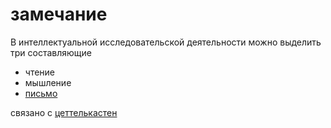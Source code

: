 # замечание
В интеллектуальной исследовательской деятельности можно выделить три составляющие

*   чтение
*   мышление
*   [письмо](zettelkasten/%D0%B0%D0%BD%D0%B8%D1%87%D1%87%D0%B0/%D0%BC%D0%BE%D0%B7%D0%B3%20%D0%BE%D0%B3%D1%80%D0%B0%D0%BD%D0%B8%D1%87%D0%B5%D0%BD/%D1%81%D0%B8%D0%BB%D0%B0%20%D0%B2%D0%BE%D0%BB%D0%B8/1b5a/%D1%86%D0%B5%D1%82%D1%82%D0%B5%D0%BB%D1%8C%D0%BA%D0%B0%D1%81%D1%82%D0%B5%D0%BD/%D0%B7%D0%B0%D0%BC%D0%B5%D1%87%D0%B0%D0%BD%D0%B8%D0%B5/%D0%BC%D1%8B%D1%88%D0%BB%D0%B5%D0%BD%D0%B8%D0%B5%20%D0%BF%D0%B8%D1%81%D1%8C%D0%BC%D0%BE%D0%BC)

связано с [цеттелькастен](%D1%86%D0%B5%D1%82%D1%82%D0%B5%D0%BB%D1%8C%D0%BA%D0%B0%D1%81%D1%82%D0%B5%D0%BD)